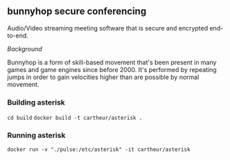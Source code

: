 ## bunnyhop secure conferencing

Audio/Video streaming meeting software that is secure and encrypted end-to-end.

_Background_

Bunnyhop is a form of skill-based movement that's been present in many games and game engines since before 2000. It's performed by repeating jumps in order to gain velocities higher than are possible by normal movement.

### Building asterisk

`cd build`
`docker build -t cartheur/asterisk .`

### Running asterisk

`docker run -v "./pulse:/etc/asterisk" -it cartheur/asterisk`